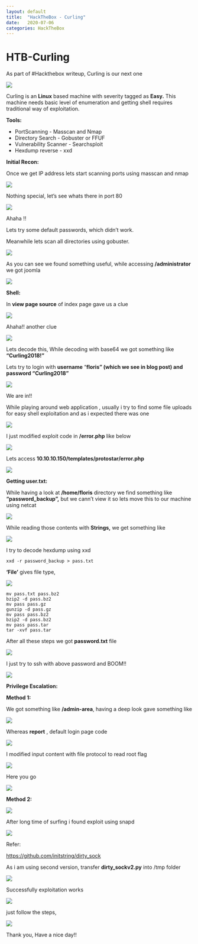 ```yaml
---
layout: default
title:  "HackTheBox - Curling"
date:   2020-07-06
categories: HackTheBox
---
```


# HTB-Curling
As part of #Hackthebox writeup,  Curling is our next one


![](https://paper-attachments.dropbox.com/s_B3FF802273E2D519A69F0406B1A3CAD2CB372A8470F1152B728E4CD69E2CBB34_1594117588229_Screenshot+2020-07-07+at+3.55.29+PM.png)


Curling is an **Linux** based machine with severity tagged as **Easy.**  This machine needs basic level of enumeration and getting shell requires traditional way of exploitation.

**Tools:**


- PortScanning - Masscan and Nmap
- Directory Search - Gobuster or FFUF
- Vulnerability Scanner - Searchsploit
- Hexdump reverse - xxd

**Initial Recon:**

Once we get IP address lets start scanning ports using masscan and nmap


![](https://paper-attachments.dropbox.com/s_B3FF802273E2D519A69F0406B1A3CAD2CB372A8470F1152B728E4CD69E2CBB34_1594118146378_Screenshot+2020-07-07+at+4.05.33+PM.png)


Nothing special, let’s see whats there in port 80


![](https://paper-attachments.dropbox.com/s_B3FF802273E2D519A69F0406B1A3CAD2CB372A8470F1152B728E4CD69E2CBB34_1594118256691_Screenshot+2020-07-07+at+4.07.20+PM.png)


Ahaha !! 

Lets try some default passwords, which didn’t work.

Meanwhile lets scan all directories using gobuster.


![](https://paper-attachments.dropbox.com/s_B3FF802273E2D519A69F0406B1A3CAD2CB372A8470F1152B728E4CD69E2CBB34_1594118402714_Screenshot+2020-07-07+at+4.09.50+PM.png)


As you can see we found something useful, while accessing **/administrator** we got joomla


![](https://paper-attachments.dropbox.com/s_B3FF802273E2D519A69F0406B1A3CAD2CB372A8470F1152B728E4CD69E2CBB34_1594118545716_Screenshot+2020-07-07+at+4.12.14+PM.png)


**Shell:**

In **view page source** of index page gave us a clue


![](https://paper-attachments.dropbox.com/s_B3FF802273E2D519A69F0406B1A3CAD2CB372A8470F1152B728E4CD69E2CBB34_1594118701606_Screenshot+2020-07-07+at+4.13.33+PM.png)


Ahaha!! another clue


![](https://paper-attachments.dropbox.com/s_B3FF802273E2D519A69F0406B1A3CAD2CB372A8470F1152B728E4CD69E2CBB34_1594118753157_Screenshot+2020-07-07+at+4.15.34+PM.png)


Lets decode this, While decoding with base64 we got something like **“Curling2018!”**

Lets try to login with **username** “**floris” (which we see in blog post) and password “Curling2018”**


![](https://paper-attachments.dropbox.com/s_B3FF802273E2D519A69F0406B1A3CAD2CB372A8470F1152B728E4CD69E2CBB34_1594119155250_Screenshot+2020-07-07+at+4.22.26+PM.png)


We are in!!

While playing around web application , usually i try to find some file uploads for easy shell exploitation and as i expected there was one


![](https://paper-attachments.dropbox.com/s_B3FF802273E2D519A69F0406B1A3CAD2CB372A8470F1152B728E4CD69E2CBB34_1594119370886_Screenshot+2020-07-07+at+4.26.00+PM.png)


I just modified exploit code in **/error.php** like below


![](https://paper-attachments.dropbox.com/s_B3FF802273E2D519A69F0406B1A3CAD2CB372A8470F1152B728E4CD69E2CBB34_1594119491149_Screenshot+2020-07-07+at+4.27.19+PM.png)


Lets access **10.10.10.150/templates/protostar/error.php**


![](https://paper-attachments.dropbox.com/s_B3FF802273E2D519A69F0406B1A3CAD2CB372A8470F1152B728E4CD69E2CBB34_1594119737613_Screenshot+2020-07-07+at+4.32.06+PM.png)


**Getting user.txt:**

While having a look at **/home/floris** directory we find something like **“password_backup”,** but we cann’t view it so lets move this to our machine using netcat


![](https://paper-attachments.dropbox.com/s_B3FF802273E2D519A69F0406B1A3CAD2CB372A8470F1152B728E4CD69E2CBB34_1594121018395_Screenshot+2020-07-07+at+4.53.13+PM.png)


While reading those contents with **Strings,** we get something like


![](https://paper-attachments.dropbox.com/s_B3FF802273E2D519A69F0406B1A3CAD2CB372A8470F1152B728E4CD69E2CBB34_1594121161923_Screenshot+2020-07-07+at+4.55.03+PM.png)


I try to decode hexdump using xxd


    xxd -r password_backup > pass.txt

**‘File’** gives file type,


![](https://paper-attachments.dropbox.com/s_B3FF802273E2D519A69F0406B1A3CAD2CB372A8470F1152B728E4CD69E2CBB34_1594125780756_Screenshot+2020-07-07+at+6.12.46+PM.png)



    mv pass.txt pass.bz2
    bzip2 -d pass.bz2
    mv pass pass.gz
    gunzip -d pass.gz
    mv pass pass.bz2
    bzip2 -d pass.bz2
    mv pass pass.tar
    tar -xvf pass.tar

After all these steps we got **password.txt** file


![](https://paper-attachments.dropbox.com/s_B3FF802273E2D519A69F0406B1A3CAD2CB372A8470F1152B728E4CD69E2CBB34_1594125955362_Screenshot+2020-07-07+at+6.15.23+PM.png)


I just try to ssh with above password and BOOM!!


![](https://paper-attachments.dropbox.com/s_B3FF802273E2D519A69F0406B1A3CAD2CB372A8470F1152B728E4CD69E2CBB34_1594126076864_Screenshot+2020-07-07+at+6.17.47+PM.png)


**Privilege Escalation:**

**Method 1:**

We got something like **/admin-area**, having a deep look gave something like


![](https://paper-attachments.dropbox.com/s_B3FF802273E2D519A69F0406B1A3CAD2CB372A8470F1152B728E4CD69E2CBB34_1594126555533_Screenshot+2020-07-07+at+6.25.10+PM.png)


Whereas **report** , default login page code


![](https://paper-attachments.dropbox.com/s_B3FF802273E2D519A69F0406B1A3CAD2CB372A8470F1152B728E4CD69E2CBB34_1594126643887_Screenshot+2020-07-07+at+6.27.15+PM.png)


I modified input content with file protocol to read root flag


![](https://paper-attachments.dropbox.com/s_B3FF802273E2D519A69F0406B1A3CAD2CB372A8470F1152B728E4CD69E2CBB34_1594126758621_Screenshot+2020-07-07+at+6.28.44+PM.png)


Here you go 


![](https://paper-attachments.dropbox.com/s_B3FF802273E2D519A69F0406B1A3CAD2CB372A8470F1152B728E4CD69E2CBB34_1594126785647_Screenshot+2020-07-07+at+6.29.33+PM.png)


**Method 2:**


![](https://paper-attachments.dropbox.com/s_B3FF802273E2D519A69F0406B1A3CAD2CB372A8470F1152B728E4CD69E2CBB34_1594126859166_Screenshot+2020-07-07+at+6.30.45+PM.png)


After long time of surfing i found exploit using snapd


![](https://paper-attachments.dropbox.com/s_B3FF802273E2D519A69F0406B1A3CAD2CB372A8470F1152B728E4CD69E2CBB34_1594127778662_Screenshot+2020-07-07+at+6.46.09+PM.png)


Refer:


https://github.com/initstring/dirty_sock


As i am using second version, transfer **dirty_sockv2.py** into /tmp folder


![](https://paper-attachments.dropbox.com/s_B3FF802273E2D519A69F0406B1A3CAD2CB372A8470F1152B728E4CD69E2CBB34_1594127747763_Screenshot+2020-07-07+at+6.44.06+PM.png)


Successfully exploitation works


![](https://paper-attachments.dropbox.com/s_B3FF802273E2D519A69F0406B1A3CAD2CB372A8470F1152B728E4CD69E2CBB34_1594127855498_Screenshot+2020-07-07+at+6.47.17+PM.png)


just follow the steps,


![](https://paper-attachments.dropbox.com/s_B3FF802273E2D519A69F0406B1A3CAD2CB372A8470F1152B728E4CD69E2CBB34_1594128084791_Screenshot+2020-07-07+at+6.51.03+PM.png)


Thank you, Have a nice day!!


<div id="hyvor-talk-view"></div>
<script type="text/javascript">
    var HYVOR_TALK_WEBSITE = 961; // DO NOT CHANGE THIS
    var HYVOR_TALK_CONFIG = {
        url: '{{ page.url | absolute_url }}',
        id: '{{page.id}}'
    };
</script>
<script async type="text/javascript" src="//talk.hyvor.com/web-api/embed"></script>

